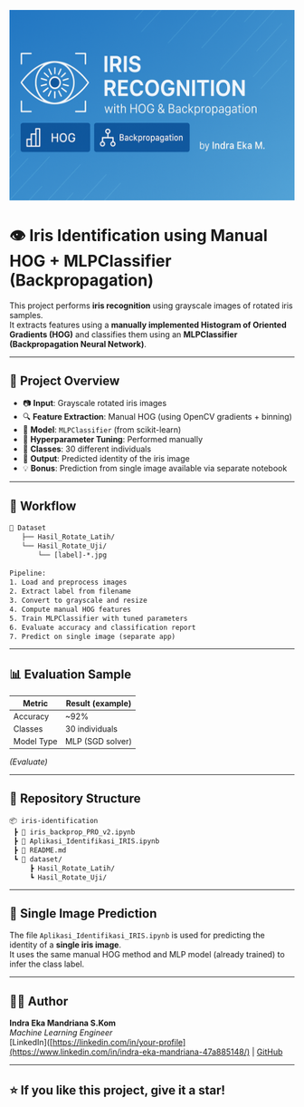 ![Banner](assets/banner_iris_recognation.png)


# 👁️ Iris Identification using Manual HOG + MLPClassifier (Backpropagation)

This project performs **iris recognition** using grayscale images of rotated iris samples.  
It extracts features using a **manually implemented Histogram of Oriented Gradients (HOG)** and classifies them using an **MLPClassifier (Backpropagation Neural Network)**.

---

## 🚀 Project Overview

- 📷 **Input**: Grayscale rotated iris images
- 🔍 **Feature Extraction**: Manual HOG (using OpenCV gradients + binning)
- 🧠 **Model**: `MLPClassifier` (from scikit-learn)
- 🔧 **Hyperparameter Tuning**: Performed manually
- 🎯 **Classes**: 30 different individuals
- 🧪 **Output**: Predicted identity of the iris image
- 💡 **Bonus**: Prediction from single image available via separate notebook

---

## 🧠 Workflow

```text
📁 Dataset
   ├── Hasil_Rotate_Latih/
   └── Hasil_Rotate_Uji/
       └── [label]-*.jpg

Pipeline:
1. Load and preprocess images
2. Extract label from filename
3. Convert to grayscale and resize
4. Compute manual HOG features
5. Train MLPClassifier with tuned parameters
6. Evaluate accuracy and classification report
7. Predict on single image (separate app)
```

---

## 📊 Evaluation Sample

| Metric     | Result (example) |
|------------|------------------|
| Accuracy   | ~92%             |
| Classes    | 30 individuals   |
| Model Type | MLP (SGD solver) |

*(Evaluate)*

---

## 📂 Repository Structure

```
📦 iris-identification
 ┣ 📄 iris_backprop_PRO_v2.ipynb
 ┣ 📄 Aplikasi_Identifikasi_IRIS.ipynb
 ┣ 📄 README.md
 ┗ 📁 dataset/
     ┣ Hasil_Rotate_Latih/
     ┗ Hasil_Rotate_Uji/
```

---

## 🧪 Single Image Prediction

The file `Aplikasi_Identifikasi_IRIS.ipynb` is used for predicting the identity of a **single iris image**.  
It uses the same manual HOG method and MLP model (already trained) to infer the class label.

---

## 👨‍💻 Author

**Indra Eka Mandriana S.Kom**  
_Machine Learning Engineer_  
[LinkedIn]([https://linkedin.com/in/your-profile](https://www.linkedin.com/in/indra-eka-mandriana-47a885148/) | [GitHub](https://github.com/indraekam)

---

## ⭐ If you like this project, give it a star!

